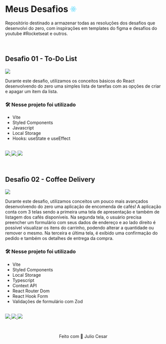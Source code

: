 # Meus Desafios <img width="20" height="20" src="https://raw.githubusercontent.com/devicons/devicon/master/icons/react/react-original.svg" />

Repositório destinado a armazenar todas as resoluções dos desafios que desenvolvi do zero, com inspirações em templates do figma e desafios do youtube #Rocketseat e outros.
<br />

&nbsp;

## Desafio 01 - To-Do List
<img src="https://user-images.githubusercontent.com/71772559/178170317-063200c0-4605-491a-80df-421ae6eef864.png" align="center" />

Durante este desafio, utilizamos os conceitos básicos do React desenvolvendo do zero uma simples lista de tarefas com as opções de criar e apagar um item da lista.

### 🛠️ Nesse projeto foi utilizado

* Vite
* Styled Components
* Javascript
* Local Storage
* Hooks: useState e useEffect

<br />

<a href="https://todo-app-xi-six-33.vercel.app" target="todo-app-xi-six-33.vercel.app">
<img src="https://user-images.githubusercontent.com/71772559/178192066-d52e0cf7-906e-4baa-80f3-4b49dde153c0.png" />
</a>

<a href="https://github.com/JuliodsGarcia/Todo-App" target="_blank">
<img src="https://user-images.githubusercontent.com/71772559/178192378-234b9c46-7e31-47fb-8ddf-245617d8b198.png" />
</a>

<a href="https://www.figma.com/file/AUtAJ28ZypXVOwz2Vb54Ge/ToDo-List-(Copy)?node-id=0%3A1" target="_blank">
<img src="https://user-images.githubusercontent.com/71772559/178192253-4fe4757c-de57-4878-a38c-a483c25670b1.png" />
</a>

&nbsp;

## Desafio 02 - Coffee Delivery
<img src="https://user-images.githubusercontent.com/71772559/178171983-f724d1a7-deb4-4d13-aa92-09e1cac4ec36.png" align="center" />

Durante este desafio, utilizamos conceitos um pouco mais avançados desenvolvendo do zero uma aplicação de encomenda de cafés! A aplicação conta com 3 telas sendo a primeira uma tela de apresentação e também de listagem dos cafés disponíveis. Na segunda tela, o usuário precisa preencher um formulário com seus dados de endereço e ao lado direito é possível visualizar os itens do carrinho, podendo alterar a quantidade ou remover o mesmo. Na terceira e última tela, é exibido uma confirmação do pedido e também os detalhes de entrega da compra.

### 🛠️ Nesse projeto foi utilizado

* Vite
* Styled Components
* Local Storage
* Typescript
* Context API
* React Router Dom
* React Hook Form
* Validações de formulário com Zod

<br />

<a href="" target="_blank">
<img src="https://user-images.githubusercontent.com/71772559/178192066-d52e0cf7-906e-4baa-80f3-4b49dde153c0.png" />
</a>


<a href="" target="_blank">
<img src="https://user-images.githubusercontent.com/71772559/178192378-234b9c46-7e31-47fb-8ddf-245617d8b198.png" />
</a>

<a href="https://www.figma.com/file/5yT9ZzZmRQRS4yivGGB3pl/Coffee-Delivery/duplicate" target="_blank">
<img src="https://user-images.githubusercontent.com/71772559/178192253-4fe4757c-de57-4878-a38c-a483c25670b1.png" />
</a>

&nbsp;

<p align="center">Feito com 💙 Julio Cesar</p>
